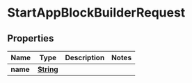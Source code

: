 

# StartAppBlockBuilderRequest


## Properties

| Name | Type | Description | Notes |
|------------ | ------------- | ------------- | -------------|
|**name** | [**String**](String.md) |  |  |



